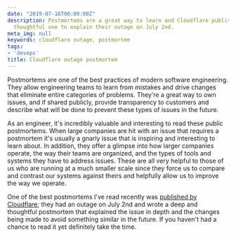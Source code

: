 ```yaml
---
date: "2019-07-16T00:00:00Z"
description: Postmortems are a great way to learn and Cloudflare published an extremely
  thoughtful one to explain their outage on July 2nd.
meta_img: null
keywords: cloudflare outage, postmortem
tags:
- 'devops'
title: Cloudflare outage postmortem
---
```


Postmortems are one of the best practices of modern software engineering. They allow engineering teams to learn from mistakes and drive changes that eliminate entire categories of problems. They're a great way to own issues, and if shared publicly, provide transparency to customers and describe what will be done to prevent these types of issues in the future.

As an engineer, it's incredibly valuable and interesting to read these public postmortems. When large companies are hit with an issue that requires a postmortem it's usually a gnarly issue that is inspiring and interesting to learn about. In addition, they offer a glimpse into how larger companies operate, the way their teams are organized, and the types of tools and systems they have to address issues. These are all very helpful to those of us who are running at a much smaller scale since they force us to compare and contrast our systems against theirs and helpfully allow us to improve the way we operate.

One of the best postmortems I've read recently was [published by Cloudflare](https://new.blog.cloudflare.com/details-of-the-cloudflare-outage-on-july-2-2019/); they had an outage on July 2nd and wrote a deep and thoughtful postmortem that explained the issue in depth and the changes being made to avoid something similar in the future. If you haven't had a chance to read it yet definitely take the time.
